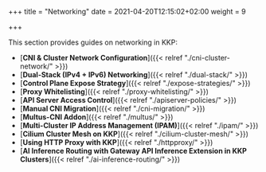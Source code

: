 +++
title = "Networking"
date = 2021-04-20T12:15:02+02:00
weight = 9

+++

This section provides guides on networking in KKP:

- [**CNI & Cluster Network Configuration**]({{< relref "./cni-cluster-network/" >}})
- [**Dual-Stack (IPv4 + IPv6) Networking**]({{< relref "./dual-stack/" >}})
- [**Control Plane Expose Strategy**]({{< relref "./expose-strategies/" >}})
- [**Proxy Whitelisting**]({{< relref "./proxy-whitelisting/" >}})
- [**API Server Access Control**]({{< relref "./apiserver-policies/" >}})
- [**Manual CNI Migration**]({{< relref "./cni-migration/" >}})
- [**Multus-CNI Addon**]({{< relref "./multus/" >}})
- [**Multi-Cluster IP Address Management (IPAM)**]({{< relref "./ipam/" >}})
- [**Cilium Cluster Mesh on KKP**]({{< relref "./cilium-cluster-mesh/" >}})
- [**Using HTTP Proxy with KKP**]({{< relref "./httpproxy/" >}})
- [**AI Inference Routing with Gateway API Inference Extension in KKP Clusters**]({{< relref "./ai-inference-routing/" >}})